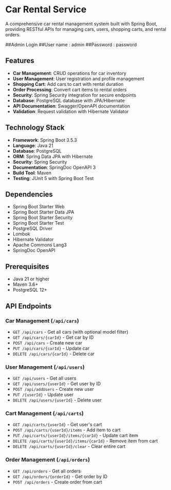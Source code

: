 # Car Rental Service

A comprehensive car rental management system built with Spring Boot, providing RESTful APIs for managing cars, users, shopping carts, and rental orders.


##Admin Login
##User name : admin
##Password  : password
## Features

- **Car Management**: CRUD operations for car inventory
- **User Management**: User registration and profile management
- **Shopping Cart**: Add cars to cart with rental duration
- **Order Processing**: Convert cart items to rental orders
- **Security**: Spring Security integration for secure endpoints
- **Database**: PostgreSQL database with JPA/Hibernate
- **API Documentation**: Swagger/OpenAPI documentation
- **Validation**: Request validation with Hibernate Validator

## Technology Stack

- **Framework**: Spring Boot 3.5.3
- **Language**: Java 21
- **Database**: PostgreSQL
- **ORM**: Spring Data JPA with Hibernate
- **Security**: Spring Security
- **Documentation**: SpringDoc OpenAPI 3
- **Build Tool**: Maven
- **Testing**: JUnit 5 with Spring Boot Test

## Dependencies

- Spring Boot Starter Web
- Spring Boot Starter Data JPA
- Spring Boot Starter Security
- Spring Boot Starter Test
- PostgreSQL Driver
- Lombok
- Hibernate Validator
- Apache Commons Lang3
- SpringDoc OpenAPI

## Prerequisites

- Java 21 or higher
- Maven 3.6+
- PostgreSQL 12+



## API Endpoints

### Car Management (`/api/cars`)
- `GET /api/cars` - Get all cars (with optional model filter)
- `GET /api/cars/{carId}` - Get car by ID
- `POST /api/cars` - Create new car
- `PUT /api/cars/{carId}` - Update car
- `DELETE /api/cars/{carId}` - Delete car

### User Management (`/api/users`)
- `GET /api/users` - Get all users
- `GET /api/users/{userId}` - Get user by ID
- `POST /api/addUsers` - Create new user
- `PUT /{userId}` - Update user
- `DELETE /api/users/{userId}` - Delete user

### Cart Management (`/api/carts`)
- `GET /api/carts/{userId}` - Get user's cart
- `POST /api/carts/{userId}/items` - Add item to cart
- `PUT /api/carts/{userId}/items/{carId}` - Update cart item
- `DELETE /api/carts/{userId}/items/{carId}` - Remove item from cart
- `DELETE /api/carts/{userId}/clear` - Clear entire cart

### Order Management (`/api/orders`)
- `GET /api/orders` - Get all orders
- `GET /api/orders/{orderId}` - Get order by ID
- `POST /api/orders` - Create order from cart


